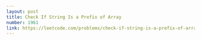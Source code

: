 ```yaml
---
layout: post
title: Check If String Is a Prefix of Array
number: 1961
link: https://leetcode.com/problems/check-if-string-is-a-prefix-of-array
---
```

